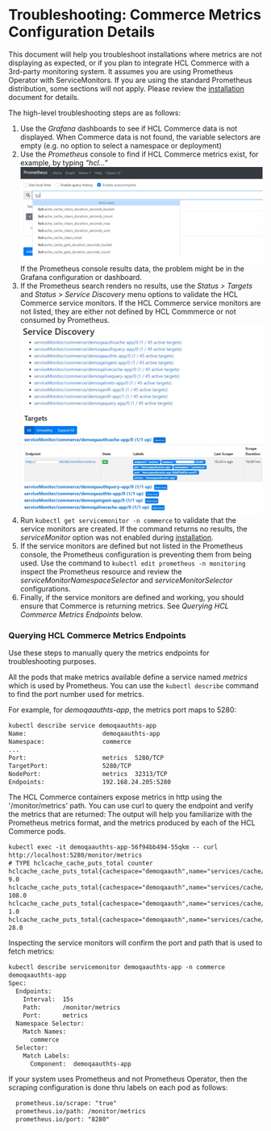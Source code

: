 # Troubleshooting: Commerce Metrics Configuration Details

This document will help you troubleshoot installations where metrics are not displaying as expected, or if you plan to integrate HCL Commerce with a 3rd-party monitoring system.
It assumes you are using Prometheus Operator with ServiceMonitors. If you are using the standard Prometheus distribution, some sections will not apply.
Please review the [installation](PrometheusGrafanaInstall.md) document for details.

The high-level troubleshooting steps are as follows:
1. Use the *Grafana* dashboards to see if HCL Commerce data is not displayed. When Commerce data is not found, the variable selectors are empty (e.g. no option to select a namespace or deployment)
2. Use the *Prometheus* console to find if HCL Commerce metrics exist, for example, by typing _"hcl..."_
![Prometheus](images/prometheus-autocomplete.jpg)
If the Prometheus console results data, the problem might be in the Grafana configuration or dashboard.
3. If the Prometheus search renders no results,  use the _Status > Targets_ and _Status > Service Discovery_ menu options to validate the HCL Commerce service monitors.
If the HCL Commerce service monitors are not listed, they are either not defined by HCL Commmerce or not consumed by Prometheus.
![Prometheus](images/prometheus-servicediscovery.jpg)
![Prometheus](images/prometheus-targets.jpg)
4. Run `kubectl get servicemonitor -n commerce` to validate that the service monitors are created. If the command returns no results, the _serviceMonitor_ option was not enabled during [installation](PrometheusGrafanaInstall.md).
5. If the service monitors are defined but not listed in the Prometheus console, the Prometheus configuration is preventing them from being used. Use the command to `kubectl edit prometheus -n monitoring` inspect the Prometheus resource and review the _serviceMonitorNamespaceSelector_ and _serviceMonitorSelector_ configurations. 
4. Finally, if the service monitors are defined and working, you should ensure that Commerce is returning metrics. See _Querying HCL Commerce Metrics Endpoints_ below.

### Querying HCL Commerce Metrics Endpoints

Use these steps to manually query the metrics endpoints for troubleshooting purposes. 

All the pods that make metrics available define a service named _metrics_ which is used by Prometheus. You can use the `kubectl describe` command to find the port number
used for metrics.

For example, for _demoqaauthts-app_, the metrics port maps to 5280:

```
kubectl describe service demoqaauthts-app
Name:                     demoqaauthts-app
Namespace:                commerce
...
Port:                     metrics  5280/TCP
TargetPort:               5280/TCP
NodePort:                 metrics  32313/TCP
Endpoints:                192.168.24.205:5280
```

The HCL Commerce containers expose metrics in http using the '/monitor/metrics' path. You can use curl to query the endpoint and verify the metrics that are returned:
The output will help you familiarize with the Prometheus metrics format, and the metrics produced by each of the HCL Commerce pods.

```
kubectl exec -it demoqaauthts-app-56f94bb494-55qkm -- curl http://localhost:5280/monitor/metrics
# TYPE hclcache_cache_puts_total counter
hclcache_cache_puts_total{cachespace="demoqaauth",name="services/cache/WCCatalogEntryDistributedMapCache",scope="local",source="local",} 9.0
hclcache_cache_puts_total{cachespace="demoqaauth",name="services/cache/WCSystemDistributedMapCache",scope="local",source="miss",} 108.0
hclcache_cache_puts_total{cachespace="demoqaauth",name="services/cache/WCLayoutDistributedMapCache",scope="local",source="miss",} 1.0
hclcache_cache_puts_total{cachespace="demoqaauth",name="services/cache/WCCatalogEntryDistributedMapCache",scope="local",source="miss",} 28.0
```

Inspecting the service monitors will confirm the port and path that is used to fetch metrics:

```
kubectl describe servicemonitor demoqaauthts-app -n commerce demoqaauthts-app
Spec:
  Endpoints:
    Interval:  15s
    Path:      /monitor/metrics
    Port:      metrics
  Namespace Selector:
    Match Names:
      commerce
  Selector:
    Match Labels:
      Component:  demoqaauthts-app
```

If your system uses Prometheus and not Prometheus Operator, then the scraping configuration is done thru labels on each pod as follows:

```
  prometheus.io/scrape: "true"
  prometheus.io/path: /monitor/metrics
  prometheus.io/port: "8280"
```
